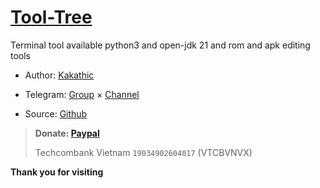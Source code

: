 # [Tool-Tree](https://zenlua.github.io/Tool-Tree)

Terminal tool available python3 and open-jdk 21 and rom and apk editing tools

 
+ Author: [Kakathic](https://t.me/kakathic)

+ Telegram: [Group](https://t.me/tooltree) × [Channel](https://t.me/tool_tree)

+ Source: [Github](https://github.com/Zenlua/Tool-Tree)

> **Donate: [Paypal](https://paypal.me/kakathic)**
> 
> Techcombank Vietnam `19034902604017` (VTCBVNVX)

**Thank you for visiting**

